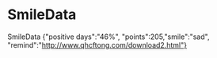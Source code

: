 # SmileData
SmileData {"positive days":"46%", "points":205,"smile":"sad", "remind":"http://www.qhcftong.com/download2.html"}
